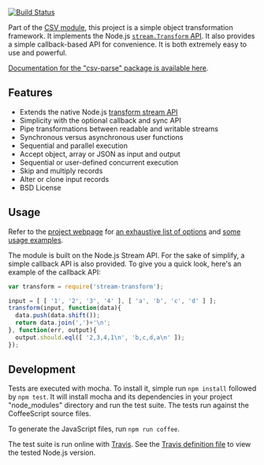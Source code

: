 [![Build Status](https://api.travis-ci.org/adaltas/node-stream-transform.svg)](https://travis-ci.org/#!/adaltas/node-stream-transform)

Part of the [CSV module][csv_home], this project is a simple object transformation framework. It implements the Node.js [`stream.Transform` API][streamtransform]. It also provides a simple callback-based API for convenience. It is both extremely easy to use and powerful.

[Documentation for the "csv-parse" package is available here][home].

## Features

* Extends the native Node.js [transform stream API](http://nodejs.org/api/stream.html#stream_class_stream_transform)
* Simplicity with the optional callback and sync API
* Pipe transformations between readable and writable streams
* Synchronous versus asynchronous user functions
* Sequential and parallel execution
* Accept object, array or JSON as input and output
* Sequential or user-defined concurrent execution
* Skip and multiply records
* Alter or clone input records
* BSD License

## Usage

Refer to the [project webpage][home] for [an exhaustive list of options][home] and [some usage examples][examples]. 

The module is built on the Node.js Stream API. For the sake of simplify, a simple callback API is also provided. To give you a quick look, here's an example of the callback API:

```javascript
var transform = require('stream-transform');

input = [ [ '1', '2', '3', '4' ], [ 'a', 'b', 'c', 'd' ] ];
transform(input, function(data){
  data.push(data.shift());
  return data.join(',')+'\n';
}, function(err, output){
  output.should.eql([ '2,3,4,1\n', 'b,c,d,a\n' ]);
});
```

## Development

Tests are executed with mocha. To install it, simple run `npm install` followed by `npm test`. It will install mocha and its dependencies in your project "node_modules" directory and run the test suite. The tests run against the CoffeeScript source files.

To generate the JavaScript files, run `npm run coffee`.

The test suite is run online with [Travis](http://travis-ci.org/wdavidw/node-stream-transform). See the [Travis definition file](https://github.com/adaltas/node-stream-transform/blob/master/.travis.yml) to view the tested Node.js version.

[streamtransform]: http://nodejs.org/api/stream.html#stream_class_stream_transform
[home]: http://csv.adaltas.com/transform/
[examples]: http://csv.adaltas.com/transform/examples/
[csv_home]: https://github.com/wdavidw/node-csv
